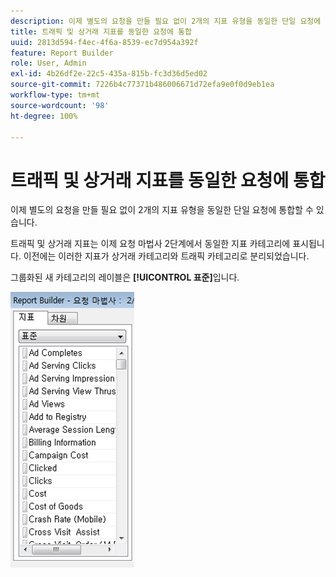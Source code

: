 ```yaml
---
description: 이제 별도의 요청을 만들 필요 없이 2개의 지표 유형을 동일한 단일 요청에 통합할 수 있습니다.
title: 트래픽 및 상거래 지표를 동일한 요청에 통합
uuid: 2813d594-f4ec-4f6a-8539-ec7d954a392f
feature: Report Builder
role: User, Admin
exl-id: 4b26df2e-22c5-435a-815b-fc3d36d5ed02
source-git-commit: 7226b4c77371b486006671d72efa9e0f0d9eb1ea
workflow-type: tm+mt
source-wordcount: '98'
ht-degree: 100%

---
```


# 트래픽 및 상거래 지표를 동일한 요청에 통합

이제 별도의 요청을 만들 필요 없이 2개의 지표 유형을 동일한 단일 요청에 통합할 수 있습니다.

트래픽 및 상거래 지표는 이제 요청 마법사 2단계에서 동일한 지표 카테고리에 표시됩니다. 이전에는 이러한 지표가 상거래 카테고리와 트래픽 카테고리로 분리되었습니다.

그룹화된 새 카테고리의 레이블은 **[!UICONTROL 표준]**&#x200B;입니다. 

![](assets/standard_metrics.png)
